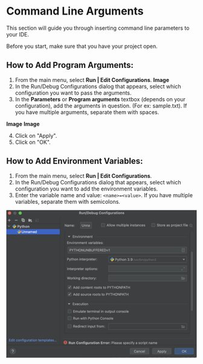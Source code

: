 # Command Line Arguments

This section will guide you through inserting command line parameters to your IDE.

Before you start, make sure that you have your project open.

## How to Add Program Arguments:
1. From the main menu, select **Run | Edit Configurations**.
**Image**
2. In the Run/Debug Configurations dialog that appears, select which configuration you want to pass the arguments.
3. In the **Parameters** or **Program arguments** textbox (depends on your configuration), add the arguments in question. (For ex: sample.txt).  If you have multiple arguments, separate them with spaces.

**Image**
**Image**

4. Click on "Apply".
5. Click on "OK".

## How to Add Environment Variables:
1. From the main menu, select **Run | Edit Configurations**.
2. In the Run/Debug Configurations dialog that appears, select which configuration you want to add the environment variables.
3. Enter the variable name and value: `<name>=<value>`. If you have multiple variables, separate them with semicolons.


![Environment Variables](./images/command/env_variables.png)